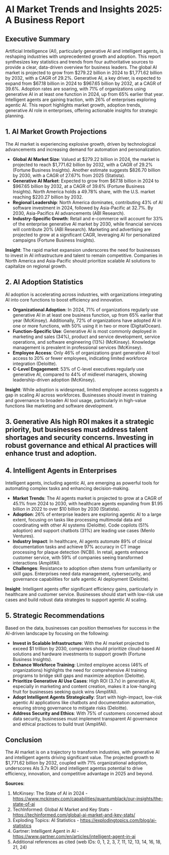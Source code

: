 # AI Market Trends and Insights 2025: A Business Report

## Executive Summary

Artificial Intelligence (AI), particularly generative AI and intelligent agents, is reshaping industries with unprecedented growth and adoption. This report synthesizes key statistics and trends from four authoritative sources to provide a clear, data-driven overview for business leaders. The global AI market is projected to grow from $279.22 billion in 2024 to $1,771.62 billion by 2032, with a CAGR of 29.2%. Generative AI, a key driver, is expected to expand from $67.18 billion in 2024 to $967.65 billion by 2032, at a CAGR of 39.6%. Adoption rates are soaring, with 71% of organizations using generative AI in at least one function in 2024, up from 65% earlier that year. Intelligent agents are gaining traction, with 26% of enterprises exploring agentic AI. This report highlights market growth, adoption trends, generative AI role in enterprises, offering actionable insights for strategic planning.

## 1. AI Market Growth Projections

The AI market is experiencing explosive growth, driven by technological advancements and increasing demand for automation and personalization.

- **Global AI Market Size**: Valued at $279.22 billion in 2024, the market is projected to reach $1,771.62 billion by 2032, with a CAGR of 29.2% (Fortune Business Insights). Another estimate suggests $826.70 billion by 2030, with a CAGR of 27.67% from 2025 (Statista).
- **Generative AI Market**: Expected to grow from $67.18 billion in 2024 to $967.65 billion by 2032, at a CAGR of 39.6% (Fortune Business Insights). North America holds a 49.78% share, with the U.S. market reaching $220.27 billion by 2032.
- **Regional Leadership**: North America dominates, contributing 43% of AI software investment in 2024, followed by Asia-Pacific at 32.7%. By 2030, Asia-Pacifics AI advancements (ABI Research).
- **Industry-Specific Growth**: Retail and e-commerce will account for 33% of the enterprise generative AI market by 2030, while financial services will contribute 20% (ABI Research). Marketing and advertising are projected to grow at a significant CAGR, leveraging AI for personalized campaigns (Fortune Business Insights).

**Insight**: The rapid market expansion underscores the need for businesses to invest in AI infrastructure and talent to remain competitive. Companies in North America and Asia-Pacific should prioritize scalable AI solutions to capitalize on regional growth.

## 2. AI Adoption Statistics

AI adoption is accelerating across industries, with organizations integrating AI into core functions to boost efficiency and innovation.

- **Organizational Adoption**: In 2024, 71% of organizations regularly use generative AI in at least one business function, up from 65% earlier that year (McKinsey). Additionally, 72% of organizations have adopted AI in one or more functions, with 50% using it in two or more (DigitalOcean).
- **Function-Specific Use**: Generative AI is most commonly deployed in marketing and sales (34%), product and service development, service operations, and software engineering (13%) (McKinsey). Knowledge management is prevalent in professional services (McKinsey).
- **Employee Access**: Only 46% of organizations grant generative AI tool access to 20% or fewer employees, indicating limited workforce integration (Deloitte).
- **C-Level Engagement**: 53% of C-level executives regularly use generative AI, compared to 44% of midlevel managers, showing leadership-driven adoption (McKinsey).

**Insight**: While adoption is widespread, limited employee access suggests a gap in scaling AI across workforces. Businesses should invest in training and governance to broaden AI tool usage, particularly in high-value functions like marketing and software development.

## 3. Generative AIs high ROI makes it a strategic priority, but businesses must address talent shortages and security concerns. Investing in robust governance and ethical AI practices will enhance trust and adoption.

## 4. Intelligent Agents in Enterprises

Intelligent agents, including agentic AI, are emerging as powerful tools for automating complex tasks and enhancing decision-making.

- **Market Trends**: The AI agents market is projected to grow at a CAGR of 45.1% from 2024 to 2030, with healthcare agents expanding from $1.95 billion in 2022 to over $10 billion by 2030 (Statista).
- **Adoption**: 26% of enterprise leaders are exploring agentic AI to a large extent, focusing on tasks like processing multimodal data and coordinating with other AI systems (Deloitte). Code copilots (51% adoption) and support chatbots (31%) are leading use cases (Menlo Ventures).
- **Industry Impact**: In healthcare, AI agents automate 89% of clinical documentation tasks and achieve 97% accuracy in CT image processing for plaque detection (NCBI). In retail, agents enhance customer service, with 59% of companies seeing transformed interactions (AmplifAI).
- **Challenges**: Resistance to adoption often stems from unfamiliarity or skill gaps. Enterprises need data management, cybersecurity, and governance capabilities for safe agentic AI deployment (Deloitte).

**Insight**: Intelligent agents offer significant efficiency gains, particularly in healthcare and customer service. Businesses should start with low-risk use cases and build robust data strategies to support agentic AI scaling.

## 5. Strategic Recommendations

Based on the data, businesses can position themselves for success in the AI-driven landscape by focusing on the following:

- **Invest in Scalable Infrastructure**: With the AI market projected to exceed $1 trillion by 2030, companies should prioritize cloud-based AI solutions and hardware investments to support growth (Fortune Business Insights).
- **Enhance Workforce Training**: Limited employee access (46% of organizations) highlights the need for comprehensive AI training programs to bridge skill gaps and maximize adoption (Deloitte).
- **Prioritize Generative AI Use Cases**: High ROI (3.7x) in generative AI, especially in marketing and content creation, makes it a low-hanging fruit for businesses seeking quick wins (AmplifAI).
- **Adopt Intelligent Agents Strategically**: Start with high-impact, low-risk agentic AI applications like chatbots and documentation automation, ensuring strong governance to mitigate risks (Deloitte).
- **Address Security and Ethics**: With 75% of customers concerned about data security, businesses must implement transparent AI governance and ethical practices to build trust (AmplifAI).

## Conclusion

The AI market is on a trajectory to transform industries, with generative AI and intelligent agents driving significant value. The projected growth to $1,771.62 billion by 2032, coupled with 71% organizational adoption, underscores AIs 3.7x ROI and intelligent agentss potential to drive efficiency, innovation, and competitive advantage in 2025 and beyond.

**Sources**:

1. McKinsey: The State of AI in 2024 - https://www.mckinsey.com/capabilities/quantumblack/our-insights/the-state-of-ai
2. TechInformed: Global AI Market and Key Stats - https://techinformed.com/global-ai-market-and-key-stats/
3. Exploding Topics: AI Statistics - https://explodingtopics.com/blog/ai-statistics
4. Gartner: Intelligent Agent in AI - https://www.gartner.com/en/articles/intelligent-agent-in-ai
5. Additional references as cited (web IDs: 0, 1, 2, 3, 7, 11, 12, 13, 14, 16, 18, 21, 24)
